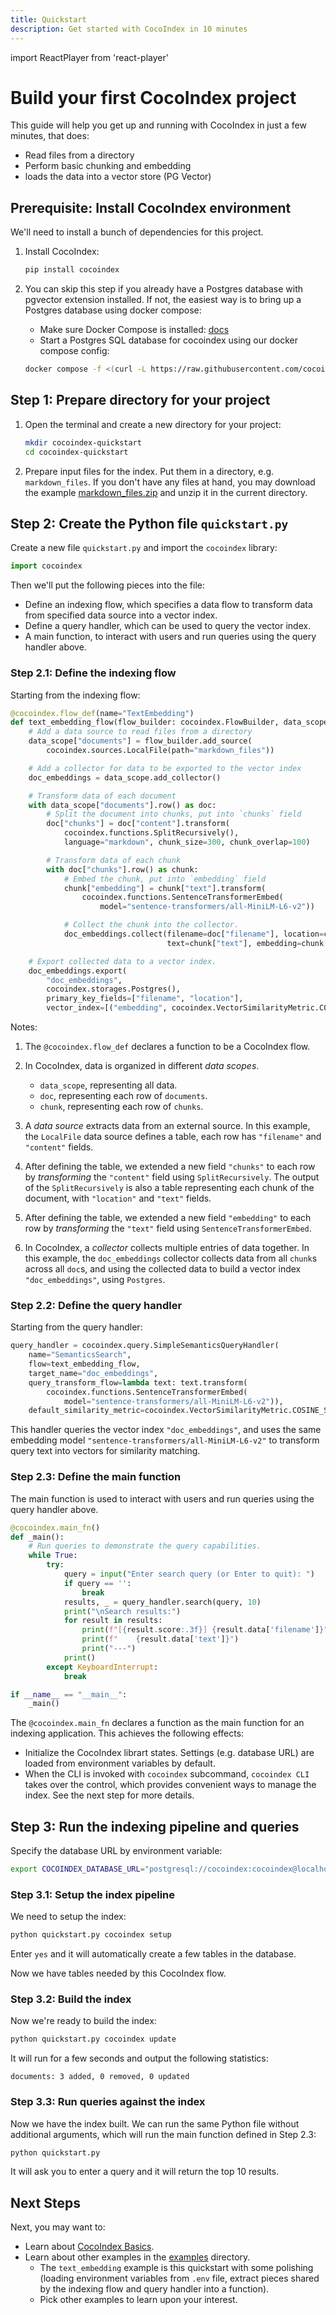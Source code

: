 ```yaml
---
title: Quickstart
description: Get started with CocoIndex in 10 minutes
---
```


import ReactPlayer from 'react-player'

# Build your first CocoIndex project

This guide will help you get up and running with CocoIndex in just a few minutes, that does:
*   Read files from a directory
*   Perform basic chunking and embedding
*   loads the data into a vector store (PG Vector)

<ReactPlayer controls url='https://www.youtube.com/watch?v=gv5R8nOXsWU' />

## Prerequisite: Install CocoIndex environment

We'll need to install a bunch of dependencies for this project.

1.  Install CocoIndex:
 
    ```bash
    pip install cocoindex
    ```

2.  You can skip this step if you already have a Postgres database with pgvector extension installed.
    If not, the easiest way is to bring up a Postgres database using docker compose:

    - Make sure Docker Compose is installed: [docs](https://docs.docker.com/compose/install/)
    - Start a Postgres SQL database for cocoindex using our docker compose config:

    ```bash
    docker compose -f <(curl -L https://raw.githubusercontent.com/cocoindex-io/cocoindex/refs/heads/main/dev/postgres.yaml) up -d
    ```

## Step 1: Prepare directory for your project

1.  Open the terminal and create a new directory for your project:

    ```bash
    mkdir cocoindex-quickstart
    cd cocoindex-quickstart
    ```

2.  Prepare input files for the index. Put them in a directory, e.g. `markdown_files`.
    If you don't have any files at hand, you may download the example [markdown_files.zip](markdown_files.zip) and unzip it in the current directory.

## Step 2: Create the Python file `quickstart.py`

Create a new file `quickstart.py` and import the `cocoindex` library:

```python title="quickstart.py"
import cocoindex
```

Then we'll put the following pieces into the file:

*   Define an indexing flow, which specifies a data flow to transform data from specified data source into a vector index.
*   Define a query handler, which can be used to query the vector index.
*   A main function, to interact with users and run queries using the query handler above.

### Step 2.1: Define the indexing flow

Starting from the indexing flow:

```python title="quickstart.py"
@cocoindex.flow_def(name="TextEmbedding")
def text_embedding_flow(flow_builder: cocoindex.FlowBuilder, data_scope: cocoindex.DataScope):
    # Add a data source to read files from a directory
    data_scope["documents"] = flow_builder.add_source(
        cocoindex.sources.LocalFile(path="markdown_files"))

    # Add a collector for data to be exported to the vector index
    doc_embeddings = data_scope.add_collector()

    # Transform data of each document
    with data_scope["documents"].row() as doc:
        # Split the document into chunks, put into `chunks` field
        doc["chunks"] = doc["content"].transform(
            cocoindex.functions.SplitRecursively(),
            language="markdown", chunk_size=300, chunk_overlap=100)

        # Transform data of each chunk
        with doc["chunks"].row() as chunk:
            # Embed the chunk, put into `embedding` field
            chunk["embedding"] = chunk["text"].transform(
                cocoindex.functions.SentenceTransformerEmbed(
                    model="sentence-transformers/all-MiniLM-L6-v2"))

            # Collect the chunk into the collector.
            doc_embeddings.collect(filename=doc["filename"], location=chunk["location"],
                                   text=chunk["text"], embedding=chunk["embedding"])

    # Export collected data to a vector index.
    doc_embeddings.export(
        "doc_embeddings",
        cocoindex.storages.Postgres(),
        primary_key_fields=["filename", "location"],
        vector_index=[("embedding", cocoindex.VectorSimilarityMetric.COSINE_SIMILARITY)])
```

Notes:

1.  The `@cocoindex.flow_def` declares a function to be a CocoIndex flow.

2.  In CocoIndex, data is organized in different *data scopes*.
    *   `data_scope`, representing all data.
    *   `doc`, representing each row of `documents`.
    *   `chunk`, representing each row of `chunks`.

3.  A *data source* extracts data from an external source. In this example, the `LocalFile` data source defines a table, each row has `"filename"` and `"content"` fields.

4. After defining the table, we extended a new field `"chunks"` to each row by *transforming* the `"content"` field using `SplitRecursively`. The output of the `SplitRecursively` is also a table representing each chunk of the document, with `"location"` and `"text"` fields.

5. After defining the table, we extended a new field `"embedding"` to each row by *transforming* the `"text"` field using `SentenceTransformerEmbed`.

6. In CocoIndex, a *collector* collects multiple entries of data together. In this example, the `doc_embeddings` collector collects data from all `chunk`s across all `doc`s, and using the collected data to build a vector index `"doc_embeddings"`, using `Postgres`.

### Step 2.2: Define the query handler

Starting from the query handler:

```python title="quickstart.py"
query_handler = cocoindex.query.SimpleSemanticsQueryHandler(
    name="SemanticsSearch",
    flow=text_embedding_flow,
    target_name="doc_embeddings",
    query_transform_flow=lambda text: text.transform(
        cocoindex.functions.SentenceTransformerEmbed(
            model="sentence-transformers/all-MiniLM-L6-v2")),
    default_similarity_metric=cocoindex.VectorSimilarityMetric.COSINE_SIMILARITY)
```

This handler queries the vector index `"doc_embeddings"`, and uses the same embedding model `"sentence-transformers/all-MiniLM-L6-v2"` to transform query text into vectors for similarity matching.


### Step 2.3: Define the main function

The main function is used to interact with users and run queries using the query handler above.

```python title="quickstart.py"
@cocoindex.main_fn()
def _main():
    # Run queries to demonstrate the query capabilities.
    while True:
        try:
            query = input("Enter search query (or Enter to quit): ")
            if query == '':
                break
            results, _ = query_handler.search(query, 10)
            print("\nSearch results:")
            for result in results:
                print(f"[{result.score:.3f}] {result.data['filename']}")
                print(f"    {result.data['text']}")
                print("---")
            print()
        except KeyboardInterrupt:
            break

if __name__ == "__main__":
    _main()
```

The `@cocoindex.main_fn` declares a function as the main function for an indexing application. This achieves the following effects:

*   Initialize the CocoIndex librart states. Settings (e.g. database URL) are loaded from environment variables by default.
*   When the CLI is invoked with `cocoindex` subcommand, `cocoindex CLI` takes over the control, which provides convenient ways to manage the index. See the next step for more details.


## Step 3: Run the indexing pipeline and queries

Specify the database URL by environment variable:

```bash
export COCOINDEX_DATABASE_URL="postgresql://cocoindex:cocoindex@localhost:5432/cocoindex"
```

### Step 3.1: Setup the index pipeline

We need to setup the index:

```bash
python quickstart.py cocoindex setup
```

Enter `yes` and it will automatically create a few tables in the database.

Now we have tables needed by this CocoIndex flow.

### Step 3.2: Build the index

Now we're ready to build the index:

```bash
python quickstart.py cocoindex update
```

It will run for a few seconds and output the following statistics:

```
documents: 3 added, 0 removed, 0 updated
```

### Step 3.3: Run queries against the index

Now we have the index built. We can run the same Python file without additional arguments, which will run the main function defined in Step 2.3:

```bash
python quickstart.py
```

It will ask you to enter a query and it will return the top 10 results.

## Next Steps

Next, you may want to:

*   Learn about [CocoIndex Basics](../core/basics.md).
*   Learn about other examples in the [examples](https://github.com/cocoIndex/cocoindex/tree/main/examples) directory.
    *    The `text_embedding` example is this quickstart with some polishing (loading environment variables from `.env` file, extract pieces shared by the indexing flow and query handler into a function).
    *    Pick other examples to learn upon your interest.